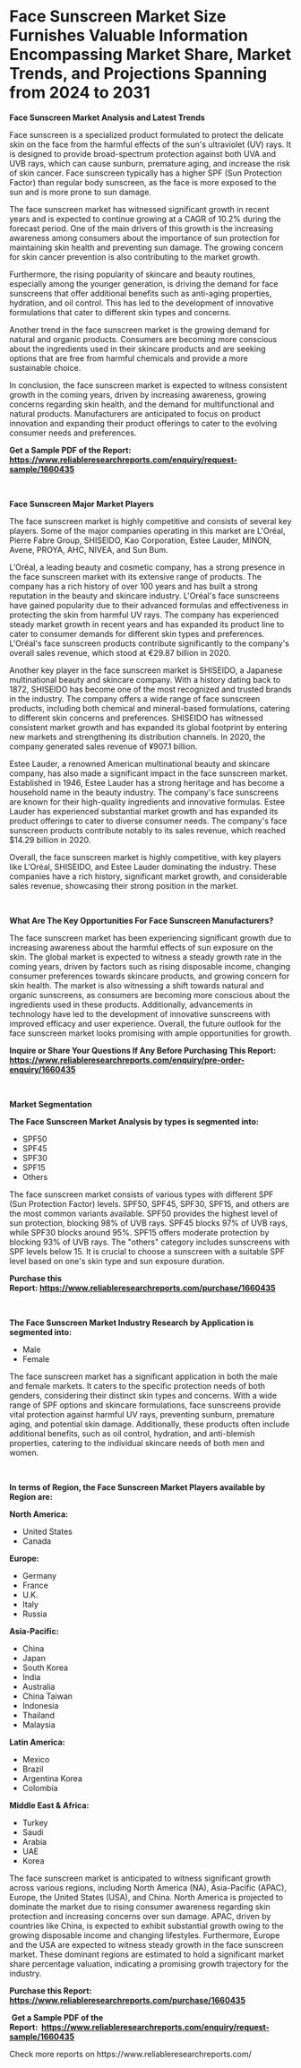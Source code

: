 <p><h1>Face Sunscreen Market Size Furnishes Valuable Information Encompassing Market Share, Market Trends, and Projections Spanning from 2024 to 2031</h1></p><p><strong>Face Sunscreen Market Analysis and Latest Trends</strong></p>
<p><p>Face sunscreen is a specialized product formulated to protect the delicate skin on the face from the harmful effects of the sun's ultraviolet (UV) rays. It is designed to provide broad-spectrum protection against both UVA and UVB rays, which can cause sunburn, premature aging, and increase the risk of skin cancer. Face sunscreen typically has a higher SPF (Sun Protection Factor) than regular body sunscreen, as the face is more exposed to the sun and is more prone to sun damage.</p><p>The face sunscreen market has witnessed significant growth in recent years and is expected to continue growing at a CAGR of 10.2% during the forecast period. One of the main drivers of this growth is the increasing awareness among consumers about the importance of sun protection for maintaining skin health and preventing sun damage. The growing concern for skin cancer prevention is also contributing to the market growth.</p><p>Furthermore, the rising popularity of skincare and beauty routines, especially among the younger generation, is driving the demand for face sunscreens that offer additional benefits such as anti-aging properties, hydration, and oil control. This has led to the development of innovative formulations that cater to different skin types and concerns.</p><p>Another trend in the face sunscreen market is the growing demand for natural and organic products. Consumers are becoming more conscious about the ingredients used in their skincare products and are seeking options that are free from harmful chemicals and provide a more sustainable choice.</p><p>In conclusion, the face sunscreen market is expected to witness consistent growth in the coming years, driven by increasing awareness, growing concerns regarding skin health, and the demand for multifunctional and natural products. Manufacturers are anticipated to focus on product innovation and expanding their product offerings to cater to the evolving consumer needs and preferences.</p></p>
<p><strong>Get a Sample PDF of the Report:&nbsp; <a href="https://www.reliableresearchreports.com/enquiry/request-sample/1660435">https://www.reliableresearchreports.com/enquiry/request-sample/1660435</a></strong></p>
<p>&nbsp;</p>
<p><strong>Face Sunscreen Major Market Players</strong></p>
<p><p>The face sunscreen market is highly competitive and consists of several key players. Some of the major companies operating in this market are L'Oréal, Pierre Fabre Group, SHISEIDO, Kao Corporation, Estee Lauder, MINON, Avene, PROYA, AHC, NIVEA, and Sun Bum.</p><p>L'Oréal, a leading beauty and cosmetic company, has a strong presence in the face sunscreen market with its extensive range of products. The company has a rich history of over 100 years and has built a strong reputation in the beauty and skincare industry. L'Oréal's face sunscreens have gained popularity due to their advanced formulas and effectiveness in protecting the skin from harmful UV rays. The company has experienced steady market growth in recent years and has expanded its product line to cater to consumer demands for different skin types and preferences. L'Oréal's face sunscreen products contribute significantly to the company's overall sales revenue, which stood at €29.87 billion in 2020.</p><p>Another key player in the face sunscreen market is SHISEIDO, a Japanese multinational beauty and skincare company. With a history dating back to 1872, SHISEIDO has become one of the most recognized and trusted brands in the industry. The company offers a wide range of face sunscreen products, including both chemical and mineral-based formulations, catering to different skin concerns and preferences. SHISEIDO has witnessed consistent market growth and has expanded its global footprint by entering new markets and strengthening its distribution channels. In 2020, the company generated sales revenue of ¥907.1 billion.</p><p>Estee Lauder, a renowned American multinational beauty and skincare company, has also made a significant impact in the face sunscreen market. Established in 1946, Estee Lauder has a strong heritage and has become a household name in the beauty industry. The company's face sunscreens are known for their high-quality ingredients and innovative formulas. Estee Lauder has experienced substantial market growth and has expanded its product offerings to cater to diverse consumer needs. The company's face sunscreen products contribute notably to its sales revenue, which reached $14.29 billion in 2020.</p><p>Overall, the face sunscreen market is highly competitive, with key players like L'Oréal, SHISEIDO, and Estee Lauder dominating the industry. These companies have a rich history, significant market growth, and considerable sales revenue, showcasing their strong position in the market.</p></p>
<p>&nbsp;</p>
<p><strong>What Are The Key Opportunities For Face Sunscreen Manufacturers?</strong></p>
<p><p>The face sunscreen market has been experiencing significant growth due to increasing awareness about the harmful effects of sun exposure on the skin. The global market is expected to witness a steady growth rate in the coming years, driven by factors such as rising disposable income, changing consumer preferences towards skincare products, and growing concern for skin health. The market is also witnessing a shift towards natural and organic sunscreens, as consumers are becoming more conscious about the ingredients used in these products. Additionally, advancements in technology have led to the development of innovative sunscreens with improved efficacy and user experience. Overall, the future outlook for the face sunscreen market looks promising with ample opportunities for growth.</p></p>
<p><strong>Inquire or Share Your Questions If Any Before Purchasing This Report: <a href="https://www.reliableresearchreports.com/enquiry/pre-order-enquiry/1660435">https://www.reliableresearchreports.com/enquiry/pre-order-enquiry/1660435</a></strong></p>
<p>&nbsp;</p>
<p><strong>Market Segmentation</strong></p>
<p><strong>The Face Sunscreen Market Analysis by types is segmented into:</strong></p>
<p><ul><li>SPF50</li><li>SPF45</li><li>SPF30</li><li>SPF15</li><li>Others</li></ul></p>
<p><p>The face sunscreen market consists of various types with different SPF (Sun Protection Factor) levels. SPF50, SPF45, SPF30, SPF15, and others are the most common variants available. SPF50 provides the highest level of sun protection, blocking 98% of UVB rays. SPF45 blocks 97% of UVB rays, while SPF30 blocks around 95%. SPF15 offers moderate protection by blocking 93% of UVB rays. The "others" category includes sunscreens with SPF levels below 15. It is crucial to choose a sunscreen with a suitable SPF level based on one's skin type and sun exposure duration.</p></p>
<p><strong>Purchase this Report:&nbsp;<a href="https://www.reliableresearchreports.com/purchase/1660435">https://www.reliableresearchreports.com/purchase/1660435</a></strong></p>
<p>&nbsp;</p>
<p><strong>The Face Sunscreen Market Industry Research by Application is segmented into:</strong></p>
<p><ul><li>Male</li><li>Female</li></ul></p>
<p><p>The face sunscreen market has a significant application in both the male and female markets. It caters to the specific protection needs of both genders, considering their distinct skin types and concerns. With a wide range of SPF options and skincare formulations, face sunscreens provide vital protection against harmful UV rays, preventing sunburn, premature aging, and potential skin damage. Additionally, these products often include additional benefits, such as oil control, hydration, and anti-blemish properties, catering to the individual skincare needs of both men and women.</p></p>
<p>&nbsp;</p>
<p><strong>In terms of Region, the Face Sunscreen Market Players available by Region are:</strong></p>
<p>
    <p> <strong> North America: </strong>
        <ul>
            <li>United States</li>
            <li>Canada</li>
        </ul>
        </p> 
    <p> <strong> Europe: </strong>
        <ul>
            <li>Germany</li>
            <li>France</li>
            <li>U.K.</li>
            <li>Italy</li>
            <li>Russia</li>
        </ul>
        </p> 
    <p> <strong> Asia-Pacific: </strong>
        <ul>
            <li>China</li>
            <li>Japan</li>
            <li>South Korea</li>
            <li>India</li>
            <li>Australia</li>
            <li>China Taiwan</li>
            <li>Indonesia</li>
            <li>Thailand</li>
            <li>Malaysia</li>
        </ul>
        </p> 
    <p> <strong> Latin America: </strong>
        <ul>
            <li>Mexico</li>
            <li>Brazil</li>
            <li>Argentina Korea</li>
            <li>Colombia</li>
        </ul>
        </p> 
    <p> <strong> Middle East & Africa: </strong>
        <ul>
            <li>Turkey</li>
            <li>Saudi</li>
            <li>Arabia</li>
            <li>UAE</li>
            <li>Korea</li>
        </ul>
    </p>
    </p>
<p><p>The face sunscreen market is anticipated to witness significant growth across various regions, including North America (NA), Asia-Pacific (APAC), Europe, the United States (USA), and China. North America is projected to dominate the market due to rising consumer awareness regarding skin protection and increasing concerns over sun damage. APAC, driven by countries like China, is expected to exhibit substantial growth owing to the growing disposable income and changing lifestyles. Furthermore, Europe and the USA are expected to witness steady growth in the face sunscreen market. These dominant regions are estimated to hold a significant market share percentage valuation, indicating a promising growth trajectory for the industry.</p></p>
<p><strong>Purchase this Report: <a href="https://www.reliableresearchreports.com/purchase/1660435">https://www.reliableresearchreports.com/purchase/1660435</a></strong></p>
<p>&nbsp;<strong>Get a Sample PDF of the Report:&nbsp;&nbsp;<a href="https://www.reliableresearchreports.com/enquiry/request-sample/1660435">https://www.reliableresearchreports.com/enquiry/request-sample/1660435</a></strong></p>
<p><strong></strong></p>
<p>Check more reports on https://www.reliableresearchreports.com/</p>